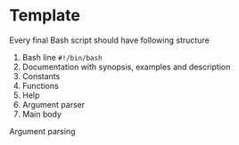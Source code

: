 # Template

Every final Bash script should have following structure

1. Bash line `#!/bin/bash`
2. Documentation with synopsis, examples and description
3. Constants
4. Functions
5. Help
6. Argument parser
7. Main body

Argument parsing
